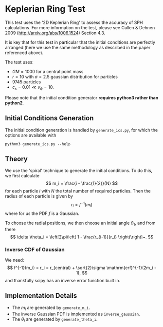 Keplerian Ring Test
===================

This test uses the '2D Keplerian Ring' to assess the accuracy of SPH
calculations. For more information on the test, please see Cullen & Dehnen 2009
(http://arxiv.org/abs/1006.1524) Section 4.3.

It is key that for this test in particular that the initial conditions are
perfectly arranged (here we use the same methodology as described in the paper
referenced above).

The test uses:

+ $GM = 1000$ for a central point mass
+ $r = 10$ with $\sigma = 2.5$ gaussian distribution for particles
+ 9745 particles
+ $c_s = 0.01 \ll v_\phi = 10$.

Please note that the initial condition generator **requires python3 rather than
python2**.

Initial Conditions Generation
-----------------------------

The initial condition generation is handled by ```generate_ics.py```, for which
the options are available with

    python3 generate_ics.py --help


Theory
------

We use the 'spiral' technique to generate the initial conditions. To do this,
we first calculate
$$
    m_i = \frac{i - \frac{1}{2}}{N}
$$
for each particle $i$ with $N$ the total number of required particles. Then the
radius of each particle is given by
$$
    r_i = f^{-1}(m_i)
$$
where for us the PDF $f$ is a Gaussian.

To choose the radial positions, we then choose an initial angle $\theta_1$, and
from there
$$
    \delta \theta_i = \left[2\pi\left( 1 - \frac{r_{i-1}}{r_i} \right)\right]~.
$$

### Inverse CDF of Gaussian

We need:
$$
    f^{-1}(m_i) = r_i = r_{central} + \sqrt{2}\sigma \mathrm{erf}^{-1}(2m_i - 1),
$$
and thankfully scipy has an inverse error function built in.


Implementation Details
----------------------

+ The $m_i$ are generated by ```generate_m_i```.
+ The inverse Gaussian PDF is implemented as ```inverse_gaussian```.
+ The $\theta_i$ are generated by ```generate_theta_i```.